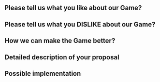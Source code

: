 ## Please tell us what you like about our Game?

## Please tell us what you DISLIKE about our Game?

## How we can make the Game better?

## Detailed description of your proposal
<!--- Provide a detailed description of the change or addition you are proposing -->

## Possible implementation
<!--- Not obligatory, but suggest an idea for implementing addition or change -->
